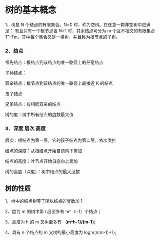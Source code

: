 # 树的基本概念

1、树是 N 个结点的有限集合。N=0 时，称为空树。在任意一颗非空树中应满足：
有且只有一个根节点当
N>1 时，其余结点可分为 m 个互不相交的有限集合 T1-Tm，其中每个集合又是一棵树，并且称为根节点的子树。

### 2、结点

祖先结点：根结点到该结点的唯一路径上的任意结点

子孙结点：

双亲结点：根节点到该结点的唯一路径上最接近 K 的结点

孩子结点

兄弟结点：有相同双亲的结点

树的度：树中所有结点的度数最大值

### 3、深度 层次 高度

层次：根结点为第一层，它的孩子结点为第二层，依次类推

结点的深度：从根结点开始自顶向下累加

结点的高度：叶节点开始自底向上累加

树的高度（深度）：树中结点的最大层数

## 树的性质

1、树中的结点树等于所以结点的度数加 1

2、度为 m 的树中第 i 层至多有 m^（i-1）个结点；

3、高度为 h 的 m 叉树至多有 **（m^h-1)/(m-1)**;

4、具有 n 个结点的 m 叉树的最小高度为 logm(n(m-1)+1);
